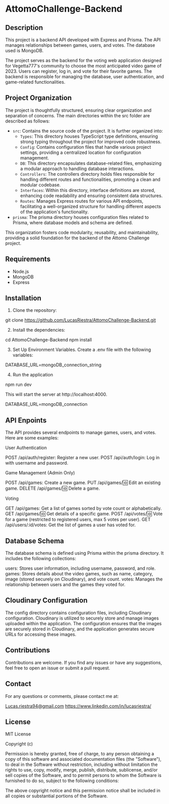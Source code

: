 # AttomoChallenge-Backend

## Description
This project is a backend API developed with Express and Prisma. The API manages relationships between games, users, and votes. The database used is MongoDB.

The project serves as the backend for the voting web application designed for Vegetta777's community to choose the most anticipated video game of 2023. Users can register, log in, and vote for their favorite games. The backend is responsible for managing the database, user authentication, and game-related functionalities.


## Project Organization
The project is thoughtfully structured, ensuring clear organization and separation of concerns. The main directories within the src folder are described as follows:

- `src`: Contains the source code of the project. It is further organized into:
  - `Types`: This directory houses TypeScript type definitions, ensuring strong typing throughout the project for improved code robustness.
  - `Config`:  Contains configuration files that handle various project settings, providing a centralized location for configuration management.
  - `DB`: This directory encapsulates database-related files, emphasizing a modular approach to handling database interactions.
  - `Controllers`: The controllers directory holds files responsible for handling different routes and functionalities, promoting a clean and modular codebase.
  - `Interfaces`: Within this directory, interface definitions are stored, enhancing code readability and ensuring consistent data structures.
  - `Routes`: Manages Express routes for various API endpoints, facilitating a well-organized structure for handling different aspects of the application's functionality.
- `prisma`: The prisma directory houses configuration files related to Prisma, where database models and schema are defined.

This organization fosters code modularity, reusability, and maintainability, providing a solid foundation for the backend of the Attomo Challenge project.

## Requirements
- Node.js
- MongoDB
- Express

## Installation
1. Clone the repository:

git clone https://github.com/LucasRiestra/AttomoChallenge-Backend.git

2. Install the dependencies:

cd AttomoChallenge-Backend
npm install

3. Set Up Environment Variables. Create a .env file with the following variables:

DATABASE_URL=mongoDB_connection_string

4. Run the application

npm run dev

This will start the server at http://localhost:4000.

DATABASE_URL=mongoDB_connection

## API Enpoints
The API provides several endpoints to manage games, users, and votes. Here are some examples:

User Authentication

POST /api/auth/register: Register a new user.
POST /api/auth/login: Log in with username and password.

Game Management (Admin Only)

POST /api/games: Create a new game.
PUT /api/games/:id: Edit an existing game.
DELETE /api/games/:id: Delete a game.

Voting

GET /api/games: Get a list of games sorted by vote count or alphabetically.
GET /api/games/:id: Get details of a specific game.
POST /api/votes/:id: Vote for a game (restricted to registered users, max 5 votes per user).
GET /api/users/:id/votes: Get the list of games a user has voted for.

## Database Schema

The database schema is defined using Prisma within the prisma directory. It includes the following collections:

users: Stores user information, including username, password, and role.
games: Stores details about the video games, such as name, category, image (stored securely on Cloudinary), and vote count.
votes: Manages the relationship between users and the games they voted for.

## Cloudinary Configuration
The config directory contains configuration files, including Cloudinary configuration. Cloudinary is utilized to securely store and manage images uploaded within the application. The configuration ensures that the images are securely stored in Cloudinary, and the application generates secure URLs for accessing these images.

## Contributions
Contributions are welcome. If you find any issues or have any suggestions, feel free to open an issue or submit a pull request.

## Contact
For any questions or comments, please contact me at:

Lucas.riestra94@gmail.com
https://www.linkedin.com/in/lucasriestra/

## License
MIT License

Copyright (c)

Permission is hereby granted, free of charge, to any person obtaining a copy of this software and associated documentation files (the "Software"), to deal in the Software without restriction, including without limitation the rights to use, copy, modify, merge, publish, distribute, sublicense, and/or sell copies of the Software, and to permit persons to whom the Software is furnished to do so, subject to the following conditions:

The above copyright notice and this permission notice shall be included in all copies or substantial portions of the Software.